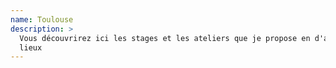 ```yaml
---
name: Toulouse
description: >
  Vous découvrirez ici les stages et les ateliers que je propose en d'autres
  lieux
---
```


